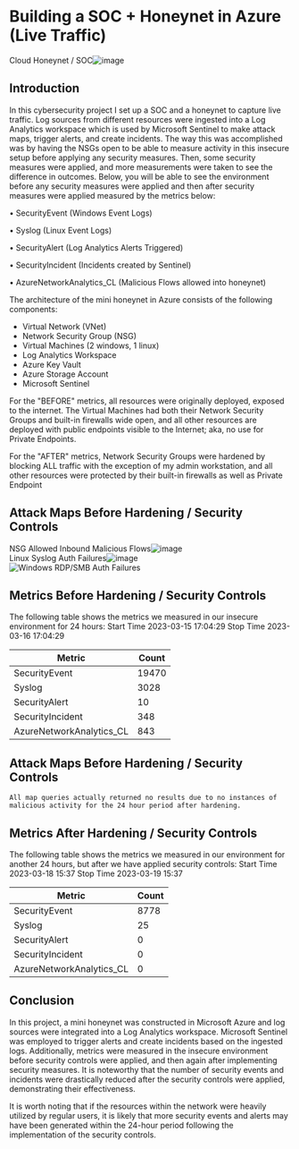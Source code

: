 # Building a SOC + Honeynet in Azure (Live Traffic)
Cloud Honeynet / SOC![image](https://github.com/ndonnelly17/Azure-SOC/assets/65242449/8f91f9ca-7b85-48bc-94f4-e16679af1d08)


## Introduction

In this cybersecurity project I set up a SOC and a honeynet to capture live traffic.  Log sources from different resources were ingested into a Log Analytics workspace which is used by Microsoft Sentinel to make attack maps, trigger alerts, and create incidents.  The way this was accomplished was by having the NSGs open to be able to measure activity in this insecure setup before applying any security measures.  Then, some security measures were applied, and more measurements were taken to see the difference in outcomes.  Below, you will be able to see the environment before any security measures were applied and then after security measures were applied measured by the metrics below:

•	SecurityEvent (Windows Event Logs)
  
•	Syslog (Linux Event Logs)

•	SecurityAlert (Log Analytics Alerts Triggered)

•	SecurityIncident (Incidents created by Sentinel)

•	AzureNetworkAnalytics_CL (Malicious Flows allowed into honeynet)

The architecture of the mini honeynet in Azure consists of the following components:

- Virtual Network (VNet)
- Network Security Group (NSG)
- Virtual Machines (2 windows, 1 linux)
- Log Analytics Workspace
- Azure Key Vault
- Azure Storage Account
- Microsoft Sentinel

For the "BEFORE" metrics, all resources were originally deployed, exposed to the internet. The Virtual Machines had both their Network Security Groups and built-in firewalls wide open, and all other resources are deployed with public endpoints visible to the Internet; aka, no use for Private Endpoints.

For the "AFTER" metrics, Network Security Groups were hardened by blocking ALL traffic with the exception of my admin workstation, and all other resources were protected by their built-in firewalls as well as Private Endpoint

## Attack Maps Before Hardening / Security Controls
NSG Allowed Inbound Malicious Flows![image](https://github.com/ndonnelly17/Azure-SOC/assets/65242449/5aa50b9f-7c58-4840-a86e-d26b45082d19)<br>
Linux Syslog Auth Failures![image](https://github.com/ndonnelly17/Azure-SOC/assets/65242449/d2161f26-c13b-4bce-aa42-b5e41e04ec5e)<br>
![Windows RDP/SMB Auth Failures](https://i.imgur.com/ESr9Dlv.png)<br>

## Metrics Before Hardening / Security Controls

The following table shows the metrics we measured in our insecure environment for 24 hours:
Start Time 2023-03-15 17:04:29
Stop Time 2023-03-16 17:04:29

| Metric                   | Count
| ------------------------ | -----
| SecurityEvent            | 19470
| Syslog                   | 3028
| SecurityAlert            | 10
| SecurityIncident         | 348
| AzureNetworkAnalytics_CL | 843

## Attack Maps Before Hardening / Security Controls

```All map queries actually returned no results due to no instances of malicious activity for the 24 hour period after hardening.```

## Metrics After Hardening / Security Controls

The following table shows the metrics we measured in our environment for another 24 hours, but after we have applied security controls:
Start Time 2023-03-18 15:37
Stop Time	2023-03-19 15:37

| Metric                   | Count
| ------------------------ | -----
| SecurityEvent            | 8778
| Syslog                   | 25
| SecurityAlert            | 0
| SecurityIncident         | 0
| AzureNetworkAnalytics_CL | 0

## Conclusion

In this project, a mini honeynet was constructed in Microsoft Azure and log sources were integrated into a Log Analytics workspace. Microsoft Sentinel was employed to trigger alerts and create incidents based on the ingested logs. Additionally, metrics were measured in the insecure environment before security controls were applied, and then again after implementing security measures. It is noteworthy that the number of security events and incidents were drastically reduced after the security controls were applied, demonstrating their effectiveness.

It is worth noting that if the resources within the network were heavily utilized by regular users, it is likely that more security events and alerts may have been generated within the 24-hour period following the implementation of the security controls.
